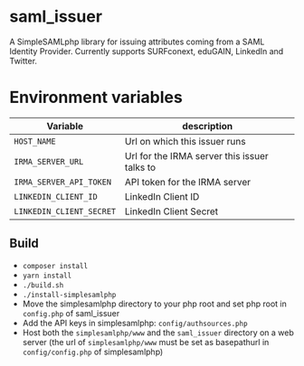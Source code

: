 # saml_issuer

A SimpleSAMLphp library for issuing attributes coming from a SAML Identity Provider.
Currently supports SURFconext, eduGAIN, LinkedIn and Twitter.

# Environment variables
| Variable | description |
| --- | --- |
| `HOST_NAME` | Url on which this issuer runs |
| `IRMA_SERVER_URL` | Url for the IRMA server this issuer talks to |
| `IRMA_SERVER_API_TOKEN` | API token for the IRMA server |
| `LINKEDIN_CLIENT_ID` | LinkedIn Client ID |
| `LINKEDIN_CLIENT_SECRET` | LinkedIn Client Secret |

## Build
 * `composer install`
 * `yarn install`
 * `./build.sh`
 * `./install-simplesamlphp`
 * Move the simplesamlphp directory to your php root and set php root in `config.php` of saml_issuer
 * Add the API keys in simplesamlphp: `config/authsources.php`
 * Host both the `simplesamlphp/www` and the `saml_issuer` directory on a web server
   (the url of `simplesamlphp/www` must be set as basepathurl in `config/config.php` of simplesamlphp)
